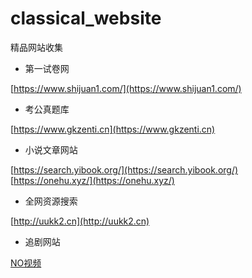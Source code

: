 # classical_website
精品网站收集


* 第一试卷网
  
[https://www.shijuan1.com/](https://www.shijuan1.com/)

* 考公真题库
  
[https://www.gkzenti.cn](https://www.gkzenti.cn)

* 小说文章网站
  
[https://search.yibook.org/](https://search.yibook.org/) <br>
[https://onehu.xyz/](https://onehu.xyz/)

* 全网资源搜索

[http://uukk2.cn](http://uukk2.cn)


* 追剧网站

[NO视频](https://www.novipnoad.net)
